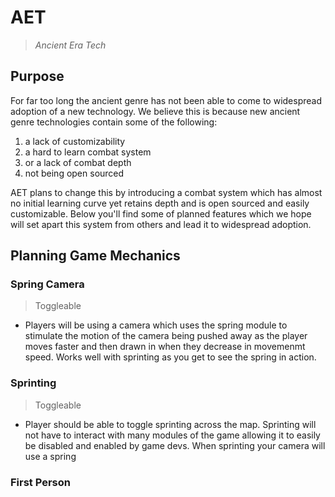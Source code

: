 # AET
> *Ancient Era Tech*

## Purpose

For far too long the ancient genre has not been able to come to widespread adoption of a new technology. We believe this is because new ancient genre technologies contain some of the following:

1. a lack of customizability
2. a hard to learn combat system 
3. or a lack of combat depth 
3. not being open sourced

AET plans to change this by introducing a combat system which has almost no initial learning curve yet retains depth and is open sourced and easily customizable. Below you'll find some of planned features which we hope will set apart this system from others and lead it to widespread adoption.

## Planning Game Mechanics 
### Spring Camera
> Toggleable 
- Players will be using a camera which uses the spring module to stimulate the motion of the camera being pushed away as the player moves faster and then drawn in when they decrease in movemenmt speed. Works well with sprinting as you get to see the spring in action. 
### Sprinting 
> Toggleable
- Player should be able to toggle sprinting across the map. Sprinting will not have to interact with many modules of the game allowing it to easily be disabled and enabled by game devs. When sprinting your camera will use a spring 
### First Person


